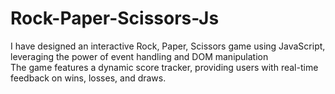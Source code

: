 # Rock-Paper-Scissors-Js
I have designed an interactive Rock, Paper, Scissors game using JavaScript, leveraging the power of event handling and DOM manipulation<br>
The game features a dynamic score tracker, providing users with real-time feedback on wins, losses, and draws.
